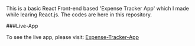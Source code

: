 This is a basic React Front-end based 'Expense Tracker App' which I made while learing React.js. The codes are here in this repository.

###Live-App


To see the live app, please visit:
[Expense-Tracker-App](https://symphonious-gaufre-2659e7.netlify.app/)

